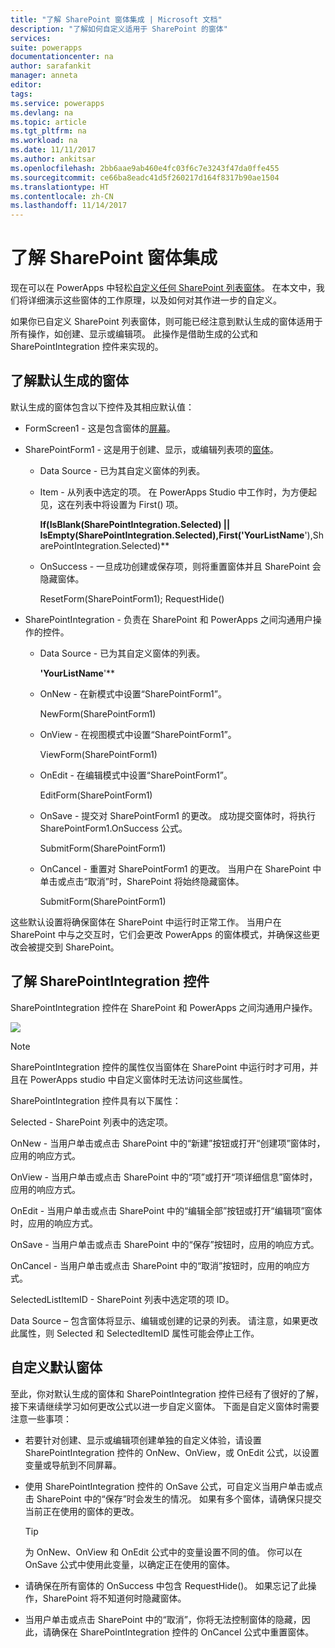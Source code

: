 ```yaml
---
title: "了解 SharePoint 窗体集成 | Microsoft 文档"
description: "了解如何自定义适用于 SharePoint 的窗体"
services: 
suite: powerapps
documentationcenter: na
author: sarafankit
manager: anneta
editor: 
tags: 
ms.service: powerapps
ms.devlang: na
ms.topic: article
ms.tgt_pltfrm: na
ms.workload: na
ms.date: 11/11/2017
ms.author: ankitsar
ms.openlocfilehash: 2bb6aae9ab460e4fc03f6c7e3243f47da0ffe455
ms.sourcegitcommit: ce66ba8eadc41d5f260217d164f8317b90ae1504
ms.translationtype: HT
ms.contentlocale: zh-CN
ms.lasthandoff: 11/14/2017
---
```

# <a name="understand-sharepoint-forms-integration"></a>了解 SharePoint 窗体集成
现在可以在 PowerApps 中轻松[自定义任何 SharePoint 列表窗体](customize-list-form.md)。 在本文中，我们将详细演示这些窗体的工作原理，以及如何对其作进一步的自定义。

如果你已自定义 SharePoint 列表窗体，则可能已经注意到默认生成的窗体适用于所有操作，如创建、显示或编辑项。 此操作是借助生成的公式和 SharePointIntegration 控件来实现的。

## <a name="understand-the-default-generated-form"></a>了解默认生成的窗体

默认生成的窗体包含以下控件及其相应默认值：

* FormScreen1 - 这是包含窗体的[屏幕](./controls/control-screen.md)。

* SharePointForm1 - 这是用于创建、显示，或编辑列表项的[窗体](working-with-forms.md)。

    * Data Source - 已为其自定义窗体的列表。

    * Item - 从列表中选定的项。 在 PowerApps Studio 中工作时，为方便起见，这在列表中将设置为 First() 项。

        **If(IsBlank(SharePointIntegration.Selected) || IsEmpty(SharePointIntegration.Selected),First('YourListName**'),SharePointIntegration.Selected)**

    * OnSuccess - 一旦成功创建或保存项，则将重置窗体并且 SharePoint 会隐藏窗体。

        ResetForm(SharePointForm1); RequestHide()

* SharePointIntegration - 负责在 SharePoint 和 PowerApps 之间沟通用户操作的控件。

    * Data Source - 已为其自定义窗体的列表。

        **'YourListName**'**

    * OnNew - 在新模式中设置“SharePointForm1”。

        NewForm(SharePointForm1)

    * OnView - 在视图模式中设置“SharePointForm1”。

        ViewForm(SharePointForm1)

    * OnEdit - 在编辑模式中设置“SharePointForm1”。

        EditForm(SharePointForm1)

    * OnSave - 提交对 SharePointForm1 的更改。 成功提交窗体时，将执行 SharePointForm1.OnSuccess 公式。

        SubmitForm(SharePointForm1)

    * OnCancel - 重置对 SharePointForm1 的更改。 当用户在 SharePoint 中单击或点击“取消”时，SharePoint 将始终隐藏窗体。

        SubmitForm(SharePointForm1)

这些默认设置将确保窗体在 SharePoint 中运行时正常工作。 当用户在 SharePoint 中与之交互时，它们会更改 PowerApps 的窗体模式，并确保这些更改会被提交到 SharePoint。

## <a name="understand-the-sharepointintegration-control"></a>了解 SharePointIntegration 控件
SharePointIntegration 控件在 SharePoint 和 PowerApps 之间沟通用户操作。

![](./media/sharepoint-form-integration/sharepointintegration-object.png)

>[!NOTE]
>SharePointIntegration 控件的属性仅当窗体在 SharePoint 中运行时才可用，并且在 PowerApps studio 中自定义窗体时无法访问这些属性。

SharePointIntegration 控件具有以下属性：

Selected - SharePoint 列表中的选定项。

OnNew - 当用户单击或点击 SharePoint 中的“新建”按钮或打开“创建项”窗体时，应用的响应方式。

OnView - 当用户单击或点击 SharePoint 中的“项”或打开“项详细信息”窗体时，应用的响应方式。

OnEdit - 当用户单击或点击 SharePoint 中的“编辑全部”按钮或打开“编辑项”窗体时，应用的响应方式。

OnSave - 当用户单击或点击 SharePoint 中的“保存”按钮时，应用的响应方式。

OnCancel - 当用户单击或点击 SharePoint 中的“取消”按钮时，应用的响应方式。

SelectedListItemID - SharePoint 列表中选定项的项 ID。

Data Source – 包含窗体将显示、编辑或创建的记录的列表。 请注意，如果更改此属性，则 Selected 和 SelectedItemID 属性可能会停止工作。

## <a name="customize-the-default-form"></a>自定义默认窗体

至此，你对默认生成的窗体和 SharePointIntegration 控件已经有了很好的了解，接下来请继续学习如何更改公式以进一步自定义窗体。 下面是自定义窗体时需要注意一些事项：

* 若要针对创建、显示或编辑项创建单独的自定义体验，请设置 SharePointIntegration 控件的 OnNew、OnView，或 OnEdit 公式，以设置变量或导航到不同屏幕。

* 使用 SharePointIntegration 控件的 OnSave 公式，可自定义当用户单击或点击 SharePoint 中的“保存”时会发生的情况。 如果有多个窗体，请确保只提交当前正在使用的窗体的更改。

    >[!TIP]
     为 OnNew、OnView 和 OnEdit 公式中的变量设置不同的值。 你可以在 OnSave 公式中使用此变量，以确定正在使用的窗体。

* 请确保在所有窗体的 OnSuccess 中包含 RequestHide()。 如果忘记了此操作，SharePoint 将不知道何时隐藏窗体。

* 当用户单击或点击 SharePoint 中的“取消”，你将无法控制窗体的隐藏，因此，请确保在 SharePointIntegration 控件的 OnCancel 公式中重置窗体。
